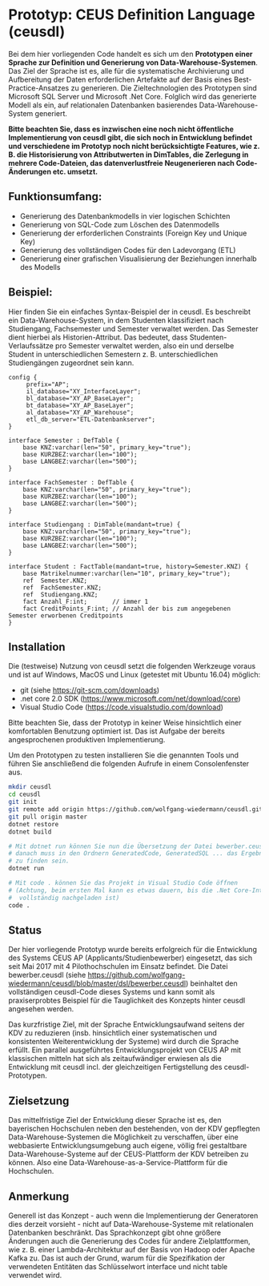 Prototyp: CEUS Definition Language (ceusdl)
===========================================

Bei dem hier vorliegenden Code handelt es sich um den __Prototypen einer Sprache zur Definition und Generierung von Data-Warehouse-Systemen__.
Das Ziel der Sprache ist es, alle für die systematische Archivierung und Aufbereitung der Daten erforderlichen Artefakte auf der Basis
eines Best-Practice-Ansatzes zu generieren. Die Zieltechnologien des Prototypen sind Microsoft SQL Server und Microsoft .Net Core. Folglich wird
das generierte Modell als ein, auf relationalen Datenbanken basierendes Data-Warehouse-System generiert.  

__Bitte beachten Sie, dass es inzwischen eine noch nicht öffentliche Implementierung von ceusdl gibt, die sich noch in Entwicklung befindet 
und verschiedene im Prototyp noch nicht berücksichtigte Features, wie z. B. die Historisierung von Attributwerten in DimTables, die
Zerlegung in mehrere Code-Dateien, das datenverlustfreie Neugenerieren nach Code-Änderungen etc. umsetzt.__

Funktionsumfang:
----------------

* Generierung des Datenbankmodells in vier logischen Schichten
* Generierung von SQL-Code zum Löschen des Datenmodells
* Generierung der erforderlichen Constraints (Foreign Key und Unique Key)
* Generierung des vollständigen Codes für den Ladevorgang (ETL)
* Generierung einer grafischen Visualisierung der Beziehungen innerhalb des Modells

Beispiel:
---------

Hier finden Sie ein einfaches Syntax-Beispiel der in ceusdl. Es beschreibt ein Data-Warehouse-System, in dem 
Studenten klassifiziert nach Studiengang, Fachsemester und Semester verwaltet werden. Das Semester 
dient hierbei als Historien-Attribut. Das bedeutet, dass Studenten-Verlaufssätze pro Semester verwaltet werden,
also ein und derselbe Student in unterschiedlichen Semestern z. B. unterschiedlichen Studiengängen
zugeordnet sein kann.

```
config {
     prefix="AP";
     il_database="XY_InterfaceLayer";
     bl_database="XY_AP_BaseLayer";
     bt_database="XY_AP_BaseLayer";
     al_database="XY_AP_Warehouse";     
     etl_db_server="ETL-Datenbankserver";
}

interface Semester : DefTable {
    base KNZ:varchar(len="50", primary_key="true");
    base KURZBEZ:varchar(len="100");
    base LANGBEZ:varchar(len="500");
}

interface FachSemester : DefTable {
    base KNZ:varchar(len="50", primary_key="true");
    base KURZBEZ:varchar(len="100");
    base LANGBEZ:varchar(len="500");
}

interface Studiengang : DimTable(mandant=true) {
    base KNZ:varchar(len="50", primary_key="true");
    base KURZBEZ:varchar(len="100");
    base LANGBEZ:varchar(len="500");   
}

interface Student : FactTable(mandant=true, history=Semester.KNZ) {
    base Matrikelnummer:varchar(len="10", primary_key="true");
    ref  Semester.KNZ;
    ref  FachSemester.KNZ;
    ref  Studiengang.KNZ;
    fact Anzahl_F:int;       // immer 1
    fact CreditPoints_F:int; // Anzahl der bis zum angegebenen Semester erworbenen Creditpoints
}
```

## Installation

Die (testweise) Nutzung von ceusdl setzt die folgenden Werkzeuge voraus und ist auf Windows, MacOS und Linux (getestet mit Ubuntu 16.04) möglich:

* git (siehe https://git-scm.com/downloads)
* .net core 2.0 SDK (https://www.microsoft.com/net/download/core)
* Visual Studio Code (https://code.visualstudio.com/download)

Bitte beachten Sie, dass der Prototyp in keiner Weise hinsichtlich einer komfortablen Benutzung optimiert ist. Das ist Aufgabe der bereits angesprochenen produktiven Implementierung.

Um den Prototypen zu testen installieren Sie die genannten Tools und führen Sie anschließend
die folgenden Aufrufe in einem Consolenfenster aus.

```bash
mkdir ceusdl
cd ceusdl
git init
git remote add origin https://github.com/wolfgang-wiedermann/ceusdl.git
git pull origin master
dotnet restore
dotnet build

# Mit dotnet run können Sie nun die Übersetzung der Datei bewerber.ceusdl anstoßen
# danach muss in den Ordnern GeneratedCode, GeneratedSQL ... das Ergebnis der Generierung
# zu finden sein.
dotnet run

# Mit code . können Sie das Projekt in Visual Studio Code öffnen
# (Achtung, beim ersten Mal kann es etwas dauern, bis die .Net Core-Integration
#  vollständig nachgeladen ist)
code .
```

## Status

Der hier vorliegende Prototyp wurde bereits erfolgreich für die Entwicklung des Systems CEUS AP (Applicants/Studienbewerber) eingesetzt, das sich seit
Mai 2017 mit 4 Pilothochschulen im Einsatz befindet. Die Datei bewerber.ceusdl (siehe https://github.com/wolfgang-wiedermann/ceusdl/blob/master/dsl/bewerber.ceusdl) beinhaltet den vollständigen ceusdl-Code dieses Systems und kann somit als
praxiserprobtes Beispiel für die Tauglichkeit des Konzepts hinter ceusdl angesehen werden.

Das kurzfristige Ziel, mit der Sprache Entwicklungsaufwand seitens der KDV zu reduzieren (insb. hinsichtlich einer systematischen und konsistenten Weiterentwicklung der Systeme) wird durch die Sprache erfüllt. Ein parallel ausgeführtes Entwicklungsprojekt von CEUS AP mit klassischen mitteln hat
sich als zeitaufwändiger erwiesen als die Entwicklung mit ceusdl incl. der gleichzeitigen Fertigstellung des ceusdl-Prototypen.

## Zielsetzung

Das mittelfristige Ziel der Entwicklung dieser Sprache ist es, den bayerischen Hochschulen neben den bestehenden, von der KDV gepflegten 
Data-Warehouse-Systemen die Möglichkeit zu verschaffen, über eine webbasierte Entwicklungsumgebung auch eigene, völlig frei gestaltbare
Data-Warehouse-Systeme auf der CEUS-Plattform der KDV betreiben zu können. Also eine Data-Warehouse-as-a-Service-Plattform für die Hochschulen.

## Anmerkung

Generell ist das Konzept - auch wenn die Implementierung der Generatoren dies derzeit vorsieht - nicht auf Data-Warehouse-Systeme mit relationalen
Datenbanken beschränkt. Das Sprachkonzept gibt ohne größere Änderungen auch die Generierung des Codes für andere Zielplattformen, wie z. B. einer
Lambda-Architektur auf der Basis von Hadoop oder Apache Kafka zu. Das ist auch der Grund, warum für die Spezifikation der verwendeten Entitäten das Schlüsselwort
interface und nicht table verwendet wird.
